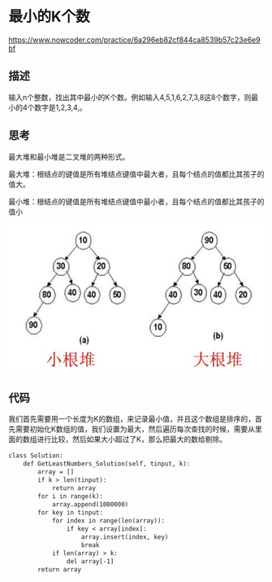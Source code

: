 # 最小的K个数

https://www.nowcoder.com/practice/6a296eb82cf844ca8539b57c23e6e9bf

## 描述

输入n个整数，找出其中最小的K个数。例如输入4,5,1,6,2,7,3,8这8个数字，则最小的4个数字是1,2,3,4,。

## 思考

最大堆和最小堆是二叉堆的两种形式。

最大堆：根结点的键值是所有堆结点键值中最大者，且每个结点的值都比其孩子的值大。

最小堆：根结点的键值是所有堆结点键值中最小者，且每个结点的值都比其孩子的值小

![image-20200531214512859](images/image-20200531214512859.png)

## 代码

我们首先需要用一个长度为K的数组，来记录最小值，并且这个数组是排序的，首先需要初始化K数组的值，我们设置为最大，然后遍历每次查找的时候，需要从里面的数组进行比较，然后如果大小超过了K，那么把最大的数给剔除。

```
class Solution:
    def GetLeastNumbers_Solution(self, tinput, k):
        array = []
        if k > len(tinput):
            return array
        for i in range(k):
            array.append(1000000)
        for key in tinput:
            for index in range(len(array)):
                if key < array[index]:
                    array.insert(index, key)
                    break
            if len(array) > k:
                del array[-1]
        return array
```

